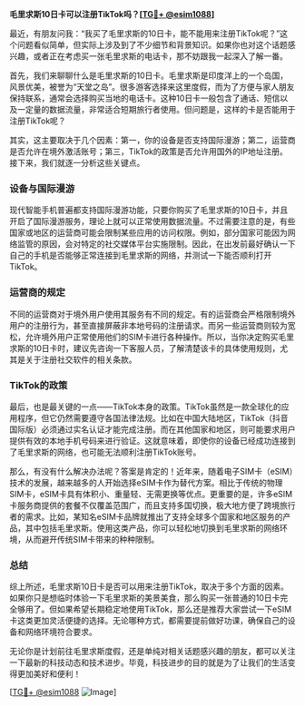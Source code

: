 **毛里求斯10日卡可以注册TikTok吗？[[TG💪+ @esim1088](https://t.me/s/esim1088)]**

最近，有朋友问我：“我买了毛里求斯的10日卡，能不能用来注册TikTok呢？”这个问题看似简单，但实际上涉及到了不少细节和背景知识。如果你也对这个话题感兴趣，或者正在考虑买一张毛里求斯的电话卡，那不妨跟我一起深入了解一番。

首先，我们来聊聊什么是毛里求斯的10日卡。毛里求斯是印度洋上的一个岛国，风景优美，被誉为“天堂之岛”。很多游客选择来这里度假，而为了方便与家人朋友保持联系，通常会选择购买当地的电话卡。这种10日卡一般包含了通话、短信以及一定量的数据流量，非常适合短期旅行者使用。但问题是，这样的卡是否能用于注册TikTok呢？

其实，这主要取决于几个因素：第一，你的设备是否支持国际漫游；第二，运营商是否允许在境外激活账号；第三，TikTok的政策是否允许用国外的IP地址注册。接下来，我们就逐一分析这些关键点。

### 设备与国际漫游

现代智能手机普遍都支持国际漫游功能，只要你购买了毛里求斯的10日卡，并且开启了国际漫游服务，理论上就可以正常使用数据流量。不过需要注意的是，有些国家或地区的运营商可能会限制某些应用的访问权限。例如，部分国家可能因为网络监管的原因，会对特定的社交媒体平台实施限制。因此，在出发前最好确认一下自己的手机是否能够正常连接到毛里求斯的网络，并测试一下能否顺利打开TikTok。

### 运营商的规定

不同的运营商对于境外用户使用其服务有不同的规定。有的运营商会严格限制境外用户的注册行为，甚至直接屏蔽非本地号码的注册请求。而另一些运营商则较为宽松，允许境外用户正常使用他们的SIM卡进行各种操作。所以，当你决定购买毛里求斯的10日卡时，建议先咨询一下客服人员，了解清楚该卡的具体使用规则，尤其是关于注册社交软件的相关条款。

### TikTok的政策

最后，也是最关键的一点——TikTok本身的政策。TikTok虽然是一款全球化的应用程序，但它仍然需要遵守各国法律法规。比如在中国大陆地区，TikTok（抖音国际版）必须通过实名认证才能完成注册。而在其他国家和地区，则可能要求用户提供有效的本地手机号码来进行验证。这就意味着，即使你的设备已经成功连接到了毛里求斯的网络，也可能无法顺利注册TikTok账号。

那么，有没有什么解决办法呢？答案是肯定的！近年来，随着电子SIM卡（eSIM）技术的发展，越来越多的人开始选择eSIM卡作为替代方案。相比于传统的物理SIM卡，eSIM卡具有体积小、重量轻、无需更换等优点。更重要的是，许多eSIM卡服务商提供的套餐不仅覆盖范围广，而且支持多国切换，极大地方便了跨境旅行者的需求。比如，某知名eSIM卡品牌就推出了支持全球多个国家和地区服务的产品，其中包括毛里求斯。使用这类产品，你可以轻松地切换到毛里求斯的网络环境，从而避开传统SIM卡带来的种种限制。

### 总结

综上所述，毛里求斯10日卡是否可以用来注册TikTok，取决于多个方面的因素。如果你只是想临时体验一下毛里求斯的美景美食，那么购买一张普通的10日卡完全够用了。但如果希望长期稳定地使用TikTok，那么还是推荐大家尝试一下eSIM卡这类更加灵活便捷的选择。无论哪种方式，都需要提前做好功课，确保自己的设备和网络环境符合要求。

无论你是计划前往毛里求斯度假，还是单纯对相关话题感兴趣的朋友，都可以关注一下最新的科技动态和技术进步。毕竟，科技进步的目的就是为了让我们的生活变得更加美好和便利！

[[TG💪+ @esim1088](https://t.me/s/esim1088) ![Image](https://i.postimg.cc/4NQfJmqS/Snipaste-2025-05-13-00-14-12.png)]
